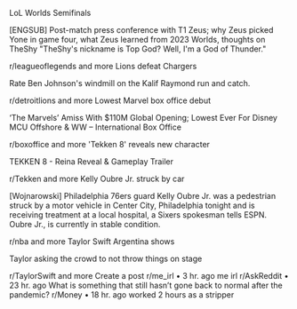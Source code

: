 LoL Worlds Semifinals

[ENGSUB] Post-match press conference with T1 Zeus; why Zeus picked Yone in game four, what Zeus learned from 2023 Worlds, thoughts on TheShy "TheShy's nickname is Top God? Well, I'm a God of Thunder."

r/leagueoflegends
and more
Lions defeat Chargers

Rate Ben Johnson's windmill on the Kalif Raymond run and catch.

r/detroitlions
and more
Lowest Marvel box office debut

‘The Marvels’ Amiss With $110M Global Opening; Lowest Ever For Disney MCU Offshore & WW – International Box Office

r/boxoffice
and more
'Tekken 8' reveals new character

TEKKEN 8 - Reina Reveal & Gameplay Trailer

r/Tekken
and more
Kelly Oubre Jr. struck by car

[Wojnarowski] Philadelphia 76ers guard Kelly Oubre Jr. was a pedestrian struck by a motor vehicle in Center City, Philadelphia tonight and is receiving treatment at a local hospital, a Sixers spokesman tells ESPN. Oubre Jr., is currently in stable condition.

r/nba
and more
Taylor Swift Argentina shows

Taylor asking the crowd to not throw things on stage

r/TaylorSwift
and more
Create a post
r/me_irl
•
3 hr. ago
me irl
r/AskReddit
•
23 hr. ago
What is something that still hasn’t gone back to normal after the pandemic?
r/Money
•
18 hr. ago
worked 2 hours as a stripper
 